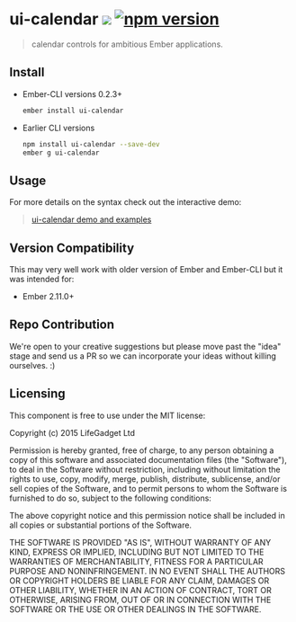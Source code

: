 # ui-calendar ![ ](https://travis-ci.org/lifegadget/ui-calendar.svg) [![npm version](https://badge.fury.io/js/ui-calendar.svg)](http://badge.fury.io/js/ui-calendar)
> calendar controls for ambitious Ember applications.

## Install ##


- Ember-CLI versions 0.2.3+
    ````bash
    ember install ui-calendar
    ````

- Earlier CLI versions
    ````bash
    npm install ui-calendar --save-dev
    ember g ui-calendar
    ````

## Usage ##
For more details on the syntax check out the interactive demo:

> [ui-calendar demo and examples](https://ui-calendar.firebaseapp.com/)


## Version Compatibility

This may very well work with older version of Ember and Ember-CLI but it was intended for:

- Ember 2.11.0+

## Repo Contribution

We're open to your creative suggestions but please move past the "idea" stage 
and send us a PR so we can incorporate your ideas without killing ourselves. :)

## Licensing

This component is free to use under the MIT license:

Copyright (c) 2015 LifeGadget Ltd

Permission is hereby granted, free of charge, to any person obtaining a copy of
this software and associated documentation files (the "Software"), to deal in
the Software without restriction, including without limitation the rights to
use, copy, modify, merge, publish, distribute, sublicense, and/or sell copies
of the Software, and to permit persons to whom the Software is furnished to do
so, subject to the following conditions:

The above copyright notice and this permission notice shall be included in all
copies or substantial portions of the Software.

THE SOFTWARE IS PROVIDED "AS IS", WITHOUT WARRANTY OF ANY KIND, EXPRESS OR
IMPLIED, INCLUDING BUT NOT LIMITED TO THE WARRANTIES OF MERCHANTABILITY,
FITNESS FOR A PARTICULAR PURPOSE AND NONINFRINGEMENT. IN NO EVENT SHALL THE
AUTHORS OR COPYRIGHT HOLDERS BE LIABLE FOR ANY CLAIM, DAMAGES OR OTHER
LIABILITY, WHETHER IN AN ACTION OF CONTRACT, TORT OR OTHERWISE, ARISING FROM,
OUT OF OR IN CONNECTION WITH THE SOFTWARE OR THE USE OR OTHER DEALINGS IN THE
SOFTWARE.
